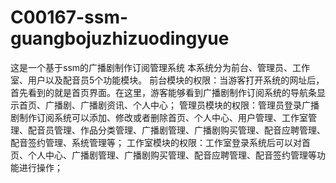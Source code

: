 # C00167-ssm-guangbojuzhizuodingyue
这是一个基于ssm的广播剧制作订阅管理系统 本系统分为前台、管理员、工作室、用户以及配音员5个功能模块。 前台模块的权限：当游客打开系统的网址后，首先看到的就是首页界面。在这里，游客能够看到广播剧制作订阅系统的导航条显示首页、广播剧、广播剧资讯、个人中心； 管理员模块的权限：管理员登录广播剧制作订阅系统可以添加、修改或者删除首页、个人中心、用户管理、工作室管理、配音员管理、作品分类管理、广播剧管理、广播剧购买管理、配音应聘管理、配音签约管理、系统管理等； 工作室模块的权限：工作室登录系统后可以对首页、个人中心、广播剧管理、广播剧购买管理、配音应聘管理、配音签约管理等功能进行操作；
